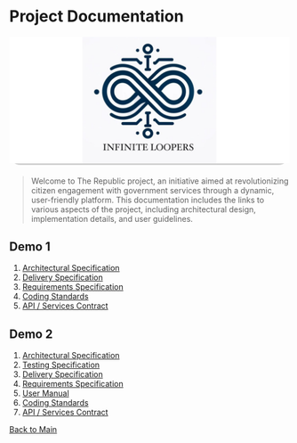 # Project Documentation

<div style="width: 100%; height: 40%; border-radius:20px; background-color: #d1d1d1; margin: 20px 0;">
    <img src="../documentation/images/InfiniteLoopers_13.jpeg" alt="Documentation" style="width: 100%; height: auto; max-height: 100%;">
</div>

> Welcome to The Republic project, an initiative aimed at revolutionizing citizen engagement with government services through a dynamic, user-friendly platform. This documentation includes the links to various aspects of the project, including architectural design, implementation details, and user guidelines.

## Demo 1


1. [Architectural Specification](./specifications/RequirementsSpecificationVersion1.md)
2. [Delivery Specification](./specifications/DeliverySpecificationVersion1.md)
3. [Requirements Specification](./specifications/RequirementsSpecificationVersion1.md)
4. [Coding Standards](./specifications/CodingStandardsVersion1.md)
5. [API / Services Contract](./specifications/RequirementsSpecificationVersion1.md)

## Demo 2

1. [Architectural Specification](./specifications/ArchitecturalSpecificationVersion2.md)
2. [Testing Specification](./specifications/TestingSpecificationVersion2.md)
3. [Delivery Specification](./specifications/DeliverySpecificationVersion2.md)
4. [Requirements Specification](./specifications/RequirementsSpecificationVersion2.md)
5. [User Manual](./specifications/UserManualVersion2.md)
6. [Coding Standards](./specifications/CodingStandardsVersion2.md)
7. [API / Services Contract](./specifications/APISpecificationVersion2.md)

[Back to Main](/README.md)
